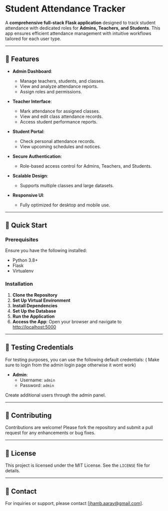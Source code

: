 # Student Attendance Tracker

A **comprehensive full-stack Flask application** designed to track student attendance with dedicated roles for **Admins, Teachers, and Students**. This app ensures efficient attendance management with intuitive workflows tailored for each user type.

---

## 🌟 Features

- **Admin Dashboard**: 
  - Manage teachers, students, and classes.
  - View and analyze attendance reports.
  - Assign roles and permissions.
  
- **Teacher Interface**: 
  - Mark attendance for assigned classes.
  - View and edit class attendance records.
  - Access student performance reports.

- **Student Portal**: 
  - Check personal attendance records.
  - View upcoming schedules and notices.

- **Secure Authentication**: 
  - Role-based access control for Admins, Teachers, and Students.
  
- **Scalable Design**: 
  - Supports multiple classes and large datasets.
  
- **Responsive UI**: 
  - Fully optimized for desktop and mobile use.

---

## 🚀 Quick Start

### Prerequisites

Ensure you have the following installed:
- Python 3.8+
- Flask
- Virtualenv

### Installation

1. **Clone the Repository**
2. **Set Up Virtual Environment**
3. **Install Dependencies**
4. **Set Up the Database**
5. **Run the Application**
6. **Access the App**: Open your browser and navigate to [http://localhost:5000](http://localhost:5000)

---

## 🧪 Testing Credentials

For testing purposes, you can use the following default credentials: ( Make sure to login from the admin login page otherwise it wont work)

- **Admin**: 
  - Username: `admin`
  - Password: `admin`

Create additional users through the admin panel.


---

## 🤝 Contributing

Contributions are welcome! Please fork the repository and submit a pull request for any enhancements or bug fixes.

---

## 📜 License

This project is licensed under the MIT License. See the `LICENSE` file for details.

---

## 📧 Contact

For inquiries or support, please contact [jhamb.aarav@gmail.com].

